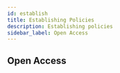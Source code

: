 ```yaml
---
id: establish
title: Establishing Policies
description: Establishing policies
sidebar_label: Open Access
---
```

## Open Access
